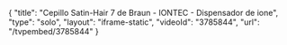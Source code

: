 {
    "title": "Cepillo Satin-Hair 7 de Braun - IONTEC - Dispensador de ione",
    "type": "solo",
    "layout": "iframe-static",
    "videoId": "3785844",
    "url": "\/tvpembed\/3785844"
}